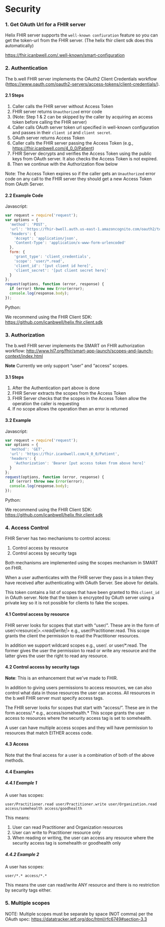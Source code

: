 # Security

### 1. Get OAuth Url for a FHIR server

Helix FHIR server supports the `well-known confiuration` feature so you can get the token-url from the FHIR server.  (The helix fhir client sdk   does this automatically)

https://fhir.icanbwell.com/.well-known/smart-configuration

### 2. Authentication

The b.well FHIR server implements the OAuth2 Client Credentials workflow (https://www.oauth.com/oauth2-servers/access-tokens/client-credentials/).

#### 2.1 Steps
1. Caller calls the FHIR server without Access Token
2. FHIR server returns `Unauthorized` error code
3. (Note: Step 1 & 2 can be skipped by the caller by acquiring an access token before calling the FHIR server)
4. Caller calls OAuth server token url specified in well-known configuration and passes in their `client id` and `client secret`.
5. OAuth server returns Access Token
6. Caller calls the FHIR server passing the Access Token (e.g., https://fhir.icanbwell.com/4_0_0/Patient)
7. FHIR Server decrypts and verifies the Access Token using the public keys from OAuth server.  It also checks the Access Token is not expired.
8. Then we continue with the Authorization flow below

Note: The Access Token expires so if the caller gets an `Unauthorized` error code on any call to the FHIR server they should get a new Access Token from OAuth Server.

#### 2.2 Example Code
Javascript:
```javascript
var request = require('request');
var options = {
  'method': 'POST',
  'url': 'https://fhir-bwell.auth.us-east-1.amazoncognito.com/oauth2/token',
  'headers': {
    'Accept': 'application/json',
    'Content-Type': 'application/x-www-form-urlencoded'
  },
  form: {
    'grant_type': 'client_credentials',
    'scope': 'user/*.read',
    'client_id': '[put client id here]',
    'client_secret': '[put client secret here]'
  }
};
request(options, function (error, response) {
  if (error) throw new Error(error);
  console.log(response.body);
});
```
Python:

We recommend using the FHIR Client SDK: https://github.com/icanbwell/helix.fhir.client.sdk

### 3. Authorization
The b.well FHIR server implements the SMART on FHIR authorization workflow: http://www.hl7.org/fhir/smart-app-launch/scopes-and-launch-context/index.html

**Note** Currently we only support “user” and “access” scopes.

#### 3.1 Steps
1. After the Authentication part above is done
2. FHIR Server extracts the scopes from the Access Token
3. FHIR Server checks that the scopes in the Access Token allow the operation the caller is requesting
4. If no scope allows the operation then an error is returned

#### 3.2 Example
Javascript:
```javascript
var request = require('request');
var options = {
  'method': 'GET',
  'url': 'https://fhir.icanbwell.com/4_0_0/Patient',
  'headers': {
    'Authorization': 'Bearer [put access token from above here]'
  }
};
request(options, function (error, response) {
  if (error) throw new Error(error);
  console.log(response.body);
});
```
Python:

We recommend using the FHIR Client SDK: https://github.com/icanbwell/helix.fhir.client.sdk

### 4. Access Control
FHIR Server has two mechanisms to control access:
1. Control access by resource
2. Control access by security tags

 
Both mechanisms are implemented using the scopes mechanism in SMART on FHIR.

 
When a user authenticates with the FHIR server they pass in a token they have received after authenticating with OAuth Server.  See above for details.

This token contains a list of scopes that have been granted to this `client_id` in OAuth server.  Note that the token is encrypted by OAuth server using a private key so it is not possible for clients to fake the scopes.


#### 4.1 Control access by resource
FHIR server looks for scopes that start with “user/”.  These are in the form of user/<resource|*>.<read|write|*> e.g., user/Practitioner.read.  This scope grants the client the permission to read the Practitioner resources.

In addition we support wildcard scopes e.g., user/*.* or user/*.read.  The former gives the user the permission to read or write any resource and the latter gives the user the right to read any resource.

 

#### 4.2 Control access by security tags
**Note**: This is an enhancement that we've made to FHIR.

In addition to giving users permissions to access resources, we can also control what data in those resources the user can access.  All resources in the b.well FHIR server must specify access tags. 

The FHIR server looks for scopes that start with “access/”.  These are in the form access/<access code>.* e.g., access/somehealth.*  This scope grants the user access to resources where the security access tag is set to somehealth.

A user can have multiple access scopes and they will have permission to resources that match EITHER access code.

#### 4.3 Access
Note that the final access for a user is a combination of both of the above methods. 


#### 4.4 Examples

##### 4.4.1 Example 1
A user has scopes:
```
user/Practitioner.read user/Practitioner.write user/Organization.read access/somehealth access/goodhealth
``` 

This means:
1. User can read Practitioner and Organization resources
2. User can write to Practitioner resource only
3. When reading or writing, the user can access any resource where the security access tag is somehealth or goodhealth only

 

##### 4.4.2 Example 2 
A user has scopes:
```
user/*.* access/*.*
```
This means the user can read/write ANY resource and there is no restriction by security tags either.

 
### 5. Multiple scopes
NOTE: Multiple scopes must be separate by space (NOT comma) per the OAuth spec: https://datatracker.ietf.org/doc/html/rfc6749#section-3.3
